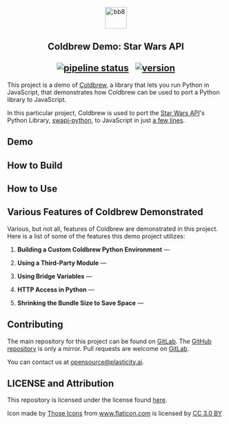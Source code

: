 <div align="center"><img src="https://gitlab.com/Plasticity/coldbrew-star-wars-api-demo/raw/master/images/logo.png" alt="bb8" height="50"></div>

## <div align="center">Coldbrew Demo: Star Wars API<br /><br />[![pipeline status](https://gitlab.com/Plasticity/coldbrew-star-wars-api-demo/badges/master/pipeline.svg)](https://gitlab.com/Plasticity/coldbrew-star-wars-api-demo/commits/master)&nbsp;&nbsp;&nbsp;[![version](https://img.shields.io/github/release/plasticityai/coldbrew-star-wars-api-demo.svg)](https://github.com/plasticityai/coldbrew-star-wars-api-demo/releases)</div>

This project is a demo of [Coldbrew](https://github.com/plasticityai/coldbrew), a library that lets you run Python in JavaScript, that demonstrates how Coldbrew can be used to port a Python library to JavaScript. 

In this particular project, Coldbrew is used to port the [Star Wars API](https://swapi.co/)'s Python Library, [swapi-python](https://github.com/phalt/swapi-python), to JavaScript in just [a few lines](/src/export.js).

## Demo

## How to Build

## How to Use

## Various Features of Coldbrew Demonstrated

Various, but not all, features of Coldbrew are demonstrated in this project. Here is a list of some of the features this demo project utilizes:

1. **Building a Custom Coldbrew Python Environment** —

2. **Using a Third-Party Module** —

3. **Using Bridge Variables** —

4. **HTTP Access in Python** —

5. **Shrinking the Bundle Size to Save Space** —

## Contributing
The main repository for this project can be found on [GitLab](https://gitlab.com/Plasticity/coldbrew-star-wars-api-demo). The [GitHub repository](https://github.com/plasticityai/coldbrew-star-wars-api-demo) is only a mirror. Pull requests are welcome on [GitLab](https://gitlab.com/Plasticity/coldbrew-star-wars-api-demo).

You can contact us at [opensource@plasticity.ai](mailto:opensource@plasticity.ai).


## LICENSE and Attribution

This repository is licensed under the license found [here](LICENSE.txt).

<div>Icon made by <a href="https://www.flaticon.com/authors/those-icons" title="Those Icons">Those Icons</a> from <a href="https://www.flaticon.com/"           title="Flaticon">www.flaticon.com</a> is licensed by <a href="http://creativecommons.org/licenses/by/3.0/"          title="Creative Commons BY 3.0" target="_blank">CC 3.0 BY</a></div>